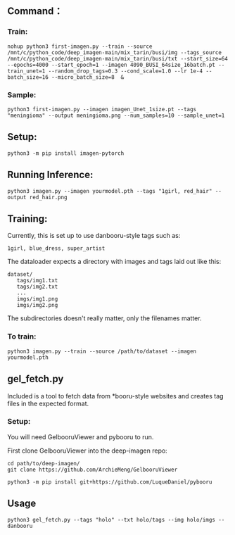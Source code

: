 ## Command：
### Train:
```
nohup python3 first-imagen.py --train --source /mnt/c/python_code/deep_imagen-main/mix_tarin/busi/img --tags_source /mnt/c/python_code/deep_imagen-main/mix_tarin/busi/txt --start_size=64 --epochs=4000 --start_epoch=1 --imagen 4090_BUSI_64size_16batch.pt --train_unet=1 --random_drop_tags=0.3 --cond_scale=1.0 --lr 1e-4 --batch_size=16 --micro_batch_size=8  &
```
### Sample:
```
python3 first-imagen.py --imagen imagen_Unet_1size.pt --tags "meningioma" --output meningioma.png --num_samples=10 --sample_unet=1
```

## Setup:
```
python3 -m pip install imagen-pytorch
```

## Running Inference:
```
python3 imagen.py --imagen yourmodel.pth --tags "1girl, red_hair" --output red_hair.png
```

## Training:
Currently, this is set up to use danbooru-style tags such as:
```
1girl, blue_dress, super_artist
```
The dataloader expects a directory with images and tags laid out like this:
```
dataset/
   tags/img1.txt
   tags/img2.txt
   ...
   imgs/img1.png
   imgs/img2.png
```
The subdirectories doesn't really matter, only the filenames matter.

### To train:
```
python3 imagen.py --train --source /path/to/dataset --imagen yourmodel.pth
```
## gel_fetch.py

Included is a tool to fetch data from *booru-style websites and creates tag files in the expected format.


### Setup:
You will need GelbooruViewer and pybooru to run.

First clone GelbooruViewer into the deep-imagen repo:
```
cd path/to/deep-imagen/
git clone https://github.com/ArchieMeng/GelbooruViewer
```
```
python3 -m pip install git+https://github.com/LuqueDaniel/pybooru
```
## Usage
```
python3 gel_fetch.py --tags "holo" --txt holo/tags --img holo/imgs --danbooru
```
